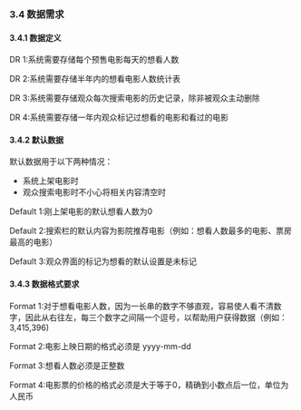 ### 3.4  数据需求

#### 3.4.1  数据定义

DR 1:系统需要存储每个预售电影每天的想看人数

DR 2:系统需要存储半年内的想看电影人数统计表

DR 3:系统需要存储观众每次搜索电影的历史记录，除非被观众主动删除

DR 4:系统需要存储一年内观众标记过想看的电影和看过的电影

#### 3.4.2  默认数据

默认数据用于以下两种情况：

- 系统上架电影时
- 观众搜索电影时不小心将相关内容清空时

Default 1:刚上架电影的默认想看人数为0

Default 2:搜索栏的默认内容为影院推荐电影（例如：想看人数最多的电影、票房最高的电影）

Default 3:观众界面的标记为想看的默认设置是未标记

#### 3.4.3  数据格式要求

Format 1:对于想看电影人数，因为一长串的数字不够直观，容易使人看不清数字，因此从右往左，每三个数字之间隔一个逗号，以帮助用户获得数据（例如：3,415,396)

Format 2:电影上映日期的格式必须是 yyyy-mm-dd

Format 3:想看人数必须是正整数

Format 4:电影票的价格的格式必须是大于等于0，精确到小数点后一位，单位为人民币